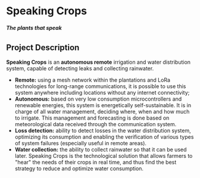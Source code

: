 # Speaking Crops
###### ***The plants that speak***

## Project Description
**Speaking Crops** is an **autonomous remote** irrigation and water distribution system, capable of detecting leaks and collecting rainwater.
  - **Remote:** using a mesh network within the plantations and LoRa technologies for long-range communications, it is possible to use this system anywhere including locations without any internet connectivity;
  - **Autonomous:** based on very low consumption microcontrollers and renewable energies, this system is energetically self-sustainable. It is in charge of all water management, deciding where, when and how much to irrigate. This management and forecasting is done based on meteorological data received through the communication system.
  - **Loss detection:** ability to detect losses in the water distribution system, optimizing its consumption and enabling the verification of various types of system failures (especially useful in remote areas).
  - **Water collection:** the ability to collect rainwater so that it can be used later.
Speaking Crops is the technological solution that allows farmers to "hear" the needs of their crops in real time, and thus find the best strategy to reduce and optimize water consumption.
